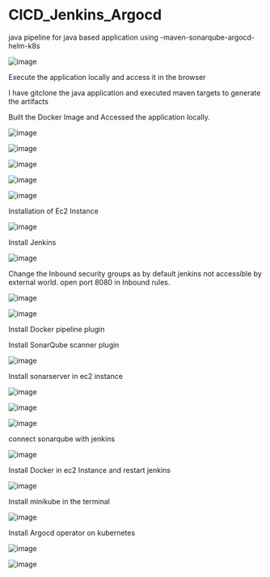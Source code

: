 # CICD_Jenkins_Argocd
java pipeline for java based application using -maven-sonarqube-argocd-helm-k8s

![image](https://github.com/user-attachments/assets/5ad73434-3693-43f2-8e8d-623caaaf068b)

Execute the application locally and access it in the browser

I have gitclone the java application and executed maven targets to generate the artifacts

Built the Docker Image and Accessed the application locally.

![image](https://github.com/user-attachments/assets/cc836dd6-b8eb-4005-a99e-6664b537a1d0)

![image](https://github.com/user-attachments/assets/15f53311-0bcb-4d9f-958e-bc4892cdf931)

![image](https://github.com/user-attachments/assets/6316af02-c50a-45a2-b49c-c22850f3a143)

![image](https://github.com/user-attachments/assets/8eb6ca00-91b6-4061-8a9b-dabe1ea18f5f)

![image](https://github.com/user-attachments/assets/def75c0f-669f-4ddf-a7ca-c6aac689c7f3)

Installation of Ec2 Instance

![image](https://github.com/user-attachments/assets/1858f494-9025-4619-a569-a745375543ce)

Install Jenkins

![image](https://github.com/user-attachments/assets/4b99601c-bb35-4170-b0b5-d9ab01c73102)

Change the Inbound security groups as by default jenkins not accessible by external world. open port 8080 in Inbound rules.

![image](https://github.com/user-attachments/assets/2c516cf2-b7a1-4b8e-9c3e-ea423d9b5af2)

![image](https://github.com/user-attachments/assets/307baf9e-57a8-43f1-b7bb-3cc546638360)

Install Docker pipeline plugin

Install SonarQube scanner plugin

![image](https://github.com/user-attachments/assets/4c055a1b-072c-4851-8962-2a564932998b)

Install sonarserver in ec2 instance

![image](https://github.com/user-attachments/assets/9055ab08-4f16-44f4-b9ef-d7735c1093a9)

![image](https://github.com/user-attachments/assets/5b1b7503-acb0-4326-b21f-bc493d04a912)

![image](https://github.com/user-attachments/assets/60611855-ddd4-4f8a-bd63-26e7e3e0e3f6)

connect sonarqube with jenkins

![image](https://github.com/user-attachments/assets/3f2b9cdb-68d1-40ee-b2d4-7a14080bd7c9)

Install Docker in ec2 Instance and restart jenkins

![image](https://github.com/user-attachments/assets/eb342276-8c2e-4b67-9900-7d2586538036)

Install minikube in the terminal

![image](https://github.com/user-attachments/assets/b376f29d-2059-4bc4-8d3f-323682b5d7db)

Install Argocd operator on kubernetes

![image](https://github.com/user-attachments/assets/b737a395-9650-44bb-9ba6-415a61baa4cb)

![image](https://github.com/user-attachments/assets/9e56e83e-7f94-4995-8760-0eac246e1a23)



















